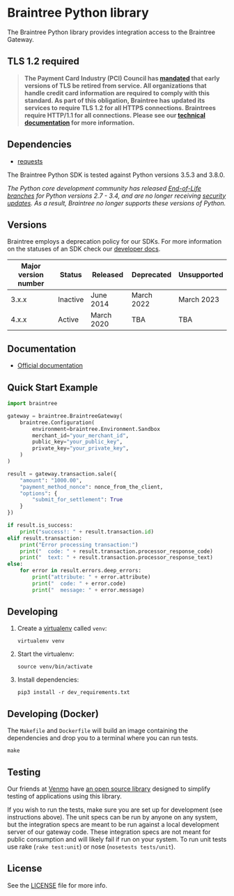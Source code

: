 # Braintree Python library

The Braintree Python library provides integration access to the Braintree Gateway.

## TLS 1.2 required
> **The Payment Card Industry (PCI) Council has [mandated](https://blog.pcisecuritystandards.org/migrating-from-ssl-and-early-tls) that early versions of TLS be retired from service.  All organizations that handle credit card information are required to comply with this standard. As part of this obligation, Braintree has updated its services to require TLS 1.2 for all HTTPS connections. Braintrees require HTTP/1.1 for all connections. Please see our [technical documentation](https://github.com/paypal/tls-update) for more information.**

## Dependencies

* [requests](http://docs.python-requests.org/en/latest/)

The Braintree Python SDK is tested against Python versions 3.5.3 and 3.8.0.

_The Python core development community has released [End-of-Life branches](https://devguide.python.org/devcycle/#end-of-life-branches) for Python versions 2.7 - 3.4, and are no longer receiving [security updates](https://devguide.python.org/#branchstatus). As a result, Braintree no longer supports these versions of Python._

## Versions

Braintree employs a deprecation policy for our SDKs. For more information on the statuses of an SDK check our [developer docs](http://developers.braintreepayments.com//reference/general/server-sdk-deprecation-policy).

| Major version number | Status | Released | Deprecated | Unsupported |
| -------------------- | ------ | -------- | ---------- | ----------- |
| 3.x.x | Inactive | June 2014 | March 2022 | March 2023 |
| 4.x.x | Active | March 2020 | TBA | TBA |

## Documentation

 * [Official documentation](https://developers.braintreepayments.com/ios+python/start/hello-server)

## Quick Start Example

```python
import braintree

gateway = braintree.BraintreeGateway(
    braintree.Configuration(
        environment=braintree.Environment.Sandbox
        merchant_id="your_merchant_id",
        public_key="your_public_key",
        private_key="your_private_key",
    )
)

result = gateway.transaction.sale({
    "amount": "1000.00",
    "payment_method_nonce": nonce_from_the_client,
    "options": {
        "submit_for_settlement": True
    }
})

if result.is_success:
    print("success!: " + result.transaction.id)
elif result.transaction:
    print("Error processing transaction:")
    print("  code: " + result.transaction.processor_response_code)
    print("  text: " + result.transaction.processor_response_text)
else:
    for error in result.errors.deep_errors:
        print("attribute: " + error.attribute)
        print("  code: " + error.code)
        print("  message: " + error.message)
```

## Developing

1. Create a [virtualenv](https://virtualenv.pypa.io/) called `venv`:

   ```
   virtualenv venv
   ```

2. Start the virtualenv:

   ```
   source venv/bin/activate
   ```

3. Install dependencies:

   ```
   pip3 install -r dev_requirements.txt
   ```

## Developing (Docker)

The `Makefile` and `Dockerfile` will build an image containing the dependencies and drop you to a terminal where you can run tests.

```
make
```

## Testing

Our friends at [Venmo](https://venmo.com) have [an open source library](https://github.com/venmo/btnamespace) designed to simplify testing of applications using this library.

If you wish to run the tests, make sure you are set up for development (see instructions above). The unit specs can be run by anyone on any system, but the integration specs are meant to be run against a local development server of our gateway code. These integration specs are not meant for public consumption and will likely fail if run on your system. To run unit tests use rake (`rake test:unit`) or nose (`nosetests tests/unit`).

## License

See the [LICENSE](LICENSE) file for more info.
